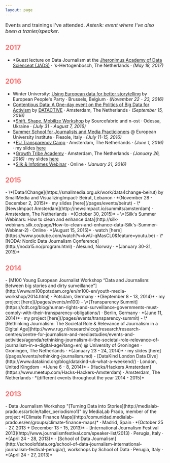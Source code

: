 ```yaml
---
layout: page
---
```


<p style="font-size:1.1em;">Events and trainings I've attended. <em>Asterik: event where I've also been a tranier/speaker</em>.</p>

<h2 style="color:#ff6b6b;">2017</h2>

- \*Guest lecture on Data Journalism at the [Jheronimus Academy of Data Scienceat (JADS)](https://www.jads.nl/) · 's-Hertogenbosch, The Netherlands · *(May 18, 2017)*


<h2 style="color:#ff6b6b;">2016</h2>

- Winter University: [Using European data for better storytelling](http://web.cor.europa.eu/epp/Events/SummerUniversity/Pages/2016-eppwu-data-journalism.aspx) by European People's Party · Brussels, Belgium · *(November 22 - 23, 2016)*
- [Contentious Data: A One-day event on the Politics of Big Data for Activism](http://acgs.uva.nl/news-and-events/upcoming-events/content/workshops/2016/09/contentious-data.html) by [DATACTIVE](https://data-activism.net/) · Amsterdam, The Netherlands · *(September 15, 2016)*
- \*[Shift, Shape, Mobilize Workshop](https://blog.sourcefabric.org/en/news/blog/3487/Shift-Shape-Mobilize-goes-to-Odessa!.htm) by Sourcefabric and n-ost · Odessa, Ukraine · *(July 31 - August 7, 2016)*
- [Summer School for Journalists and Media Practicioners](http://cmpf.eui.eu/training/summer-school-2016.aspx) @ European University Institute · Fiesole, Italy · *(July 11-15, 2016)*
- \*[EU Transparency Camp](https://transparencycamp.eu/) · Amsterdam, The Netherlands · *(June 1, 2016)* · my slides [here](/pages/events/transparency-camp)
- \*[Growth Tribe Academy](http://growthtribe.io/) · Amsterdam, The Netherlands · *(January 26, 2016)* · my slides [here](/tutorial/2016/01/17/tutorial-growth-tribe.html)
- \*[Silk & Infotimes Webinar](https://www.facebook.com/events/778240748948658/) · Online · *(January 21, 2016)*

<h2 style="color:#ff6b6b;">2015</h2>
- \*[Data4Change](https://smallmedia.org.uk/work/data4change-beirut) by SmallMedia and VisualizingImpact· Beirut, Lebanon · *(November 28 - December 2, 2015)* · my slides [here](/pages/events/beirut)
- \*[NewsImpact Amsterdam](http://newsimpact.io/summits/amsterdam) · Amsterdam, The Netherlands · *(October 30, 2015)*
- \*[Silk's Summer Webinars: How to clean and enhance data](http://silk-webinars.silk.co/page/How-to-clean-and-enhance-data-Silk's-Summer-Webinar-2) · Online · *(August 15, 2015)* · watch [here](https://www.youtube.com/watch?v=kwU-qMasCL0&feature=youtu.be)
- \*[NODA: Nordic Data Journalism Conference](http://noda15.no/program.html) · Ålesund, Norway · *(January 30-31, 2015)*

<h2 style="color:#ff6b6b;">2014</h2>
- [M100 Young European Journalist Workshop “Data and Journalism: Between big stories and dirty surveillance"](http://www.m100potsdam.org/en/m100-en/youth-media-workshop/2014.html) · Potsdam, Germany · *(September 8 - 13, 2014)* · my project [here](/pages/events/m100)
- \*[Transparency Summit](https://cdt.org/blog/human-rights-and-surveillance-governments-must-comply-with-their-transparency-obligations/) · Berlin, Germany · *(June 11, 2014)* · my project [here](/pages/events/transparency-summit)
- \*[Rethinking Journalism: The Societal Role & Relevance of Journalism in a Digital Age](http://www.rug.nl/research/icog/research/research-centres/centre-for-journalism-and-mediastudies/events-and-activities/agenda/rethinking-journalism-ii-the-societal-role-relevance-of-journalism-in-a-digital-age?lang=en) @ University of Groningen · Groningen, The Netherlands · *(January 23 - 24, 2014)* · my slides [here](/pages/events/rethinking-journalism.md)
- [DataKind London Data Dive](http://www.datakind.org/blog/datakind-uk-what-a-weekend/) · London, United Kingdom · *(June 6 - 8, 2014)*
- [Hacks/Hackers Amsterdam](https://www.meetup.com/Hacks-Hackers-Amsterdam) · Amsterdam, The Netherlands · *(different events throughout the year 2014 - 2015)*


<h2 style="color:#ff6b6b;">2013</h2>
- Data Journalism Workshop "[Turning Data into Stories](http://medialab-prado.es/article/taller_periodismo1)" by MediaLab Prado, member of the project *[Climate Finance Maps](http://comunidad.medialab-prado.es/en/groups/climate-finance-maps)* · Madrid, Spain · *(October 25 - 27, 2013 + December 13 - 15, 2013)*
- [International Journalism Festival 2013](http://www.journalismfestival.com/speaker-list/2013) · Perugia, Italy · *(April 24 - 28, 2013)*
- [School of Data Journalism](http://schoolofdata.org/school-of-data-journalism-international-journalism-festival-perugia/), workshops by School of Data · Perugia, Italy · *(April 24 - 27, 2013)*